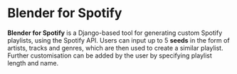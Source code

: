 # Blender for Spotify

**Blender for Spotify** is a Django-based tool for generating custom Spotify playlists, using the Spotify API.
Users can input up to 5 **seeds** in the form of artists, tracks and genres, which are then used to create a similar playlist.
Further customisation can be added by the user by specifying playlist length and name.
